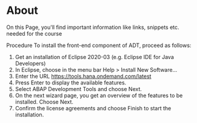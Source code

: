 # About

On this Page, you'll find important information like links, snippets etc. needed for the course

Procedure
To install the front-end component of ADT, proceed as follows:
1. Get an installation of Eclipse 2020-03 (e.g. Eclipse IDE for Java Developers)
2. In Eclipse, choose in the menu bar Help > Install New Software...
3. Enter the URL https://tools.hana.ondemand.com/latest
4. Press Enter to display the available features.
5. Select ABAP Development Tools and choose Next.
6. On the next wizard page, you get an overview of the features to be installed. Choose Next.
7. Confirm the license agreements and choose Finish to start the installation.

